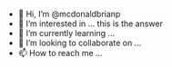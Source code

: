 - 👋 Hi, I’m @mcdonaldbrianp
- 👀 I’m interested in ...  this is the answer
- 🌱 I’m currently learning ...
- 💞️ I’m looking to collaborate on ...
- 📫 How to reach me ...

<!---
mcdonaldbrianp/mcdonaldbrianp is a ✨ special ✨ repository because its `README.md` (this file) appears on your GitHub profile.
You can click the Preview link to take a look at your changes.
--->

